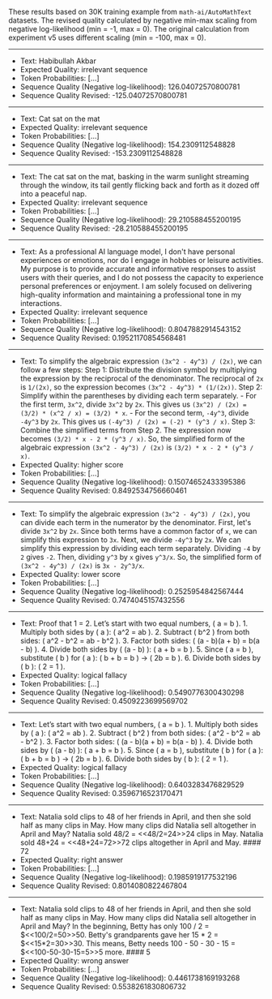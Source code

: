 These results based on 30K training example from `math-ai/AutoMathText` datasets. The revised quality calculated by negative min-max scaling from negative log-likelihood (min = -1, max = 0). The original calculation from experiment v5 uses different scaling (min = -100, max = 0).

---

- Text: Habibullah Akbar
- Expected Quality: irrelevant sequence
- Token Probabilities: [...]
- Sequence Quality (Negative log-likelihood): 126.04072570800781
- Sequence Quality Revised: -125.04072570800781

---

- Text: Cat sat on the mat
- Expected Quality: irrelevant sequence
- Token Probabilities: [...]
- Sequence Quality (Negative log-likelihood): 154.2309112548828
- Sequence Quality Revised: -153.2309112548828

---

- Text: The cat sat on the mat, basking in the warm sunlight streaming through the window, its tail gently flicking back and forth as it dozed off into a peaceful nap.
- Expected Quality: irrelevant sequence
- Token Probabilities: [...]
- Sequence Quality (Negative log-likelihood): 29.210588455200195
- Sequence Quality Revised: -28.210588455200195

---

- Text: As a professional AI language model, I don't have personal experiences or emotions, nor do I engage in hobbies or leisure activities. My purpose is to provide accurate and informative responses to assist users with their queries, and I do not possess the capacity to experience personal preferences or enjoyment. I am solely focused on delivering high-quality information and maintaining a professional tone in my interactions.
- Expected Quality: irrelevant sequence
- Token Probabilities: [...]
- Sequence Quality (Negative log-likelihood): 0.8047882914543152
- Sequence Quality Revised: 0.19521170854568481

---

- Text: To simplify the algebraic expression `(3x^2 - 4y^3) / (2x)`, we can follow a few steps: Step 1: Distribute the division symbol by multiplying the expression by the reciprocal of the denominator. The reciprocal of `2x` is `1/(2x)`, so the expression becomes `(3x^2 - 4y^3) * (1/(2x))`. Step 2: Simplify within the parentheses by dividing each term separately. - For the first term, `3x^2`, divide `3x^2` by `2x`. This gives us `(3x^2) / (2x) = (3/2) * (x^2 / x) = (3/2) * x`. - For the second term, `-4y^3`, divide `-4y^3` by `2x`. This gives us `(-4y^3) / (2x) = (-2) * (y^3 / x)`. Step 3: Combine the simplified terms from Step 2. The expression now becomes `(3/2) * x - 2 * (y^3 / x)`. So, the simplified form of the algebraic expression `(3x^2 - 4y^3) / (2x)` is `(3/2) * x - 2 * (y^3 / x)`.
- Expected Quality: higher score
- Token Probabilities: [...]
- Sequence Quality (Negative log-likelihood): 0.15074652433395386
- Sequence Quality Revised: 0.8492534756660461

---

- Text: To simplify the algebraic expression `(3x^2 - 4y^3) / (2x)`, you can divide each term in the numerator by the denominator. First, let's divide `3x^2` by `2x`. Since both terms have a common factor of `x`, we can simplify this expression to `3x`. Next, we divide `-4y^3` by `2x`. We can simplify this expression by dividing each term separately. Dividing `-4` by `2` gives `-2`. Then, dividing `y^3` by `x` gives `y^3/x`. So, the simplified form of `(3x^2 - 4y^3) / (2x)` is `3x - 2y^3/x`.
- Expected Quality: lower score
- Token Probabilities: [...]
- Sequence Quality (Negative log-likelihood): 0.2525954842567444
- Sequence Quality Revised: 0.7474045157432556 

---

- Text: Proof that 1 = 2. Let’s start with two equal numbers, \( a = b \). 1. Multiply both sides by \( a \): \( a^2 = ab \). 2. Subtract \( b^2 \) from both sides: \( a^2 - b^2 = ab - b^2 \). 3. Factor both sides: \( (a - b)(a + b) = b(a - b) \). 4. Divide both sides by \( (a - b) \): \( a + b = b \). 5. Since \( a = b \), substitute \( b \) for \( a \): \( b + b = b \) → \( 2b = b \). 6. Divide both sides by \( b \): \( 2 = 1 \).
- Expected Quality: logical fallacy
- Token Probabilities: [...]
- Sequence Quality (Negative log-likelihood): 0.5490776300430298
- Sequence Quality Revised: 0.4509223699569702

---

- Text: Let’s start with two equal numbers, \( a = b \). 1. Multiply both sides by \( a \): \( a^2 = ab \). 2. Subtract \( b^2 \) from both sides: \( a^2 - b^2 = ab - b^2 \). 3. Factor both sides: \( (a - b)(a + b) = b(a - b) \). 4. Divide both sides by \( (a - b) \): \( a + b = b \). 5. Since \( a = b \), substitute \( b \) for \( a \): \( b + b = b \) → \( 2b = b \). 6. Divide both sides by \( b \): \( 2 = 1 \).
- Expected Quality: logical fallacy
- Token Probabilities: [...]
- Sequence Quality (Negative log-likelihood): 0.6403283476829529
- Sequence Quality Revised: 0.3596716523170471

---

- Text: Natalia sold clips to 48 of her friends in April, and then she sold half as many clips in May. How many clips did Natalia sell altogether in April and May? Natalia sold 48/2 = <<48/2=24>>24 clips in May. Natalia sold 48+24 = <<48+24=72>>72 clips altogether in April and May. #### 72
- Expected Quality: right answer
- Token Probabilities: [...]
- Sequence Quality (Negative log-likelihood): 0.1985919177532196
- Sequence Quality Revised: 0.8014080822467804 

---

- Text: Natalia sold clips to 48 of her friends in April, and then she sold half as many clips in May. How many clips did Natalia sell altogether in April and May? In the beginning, Betty has only 100 / 2 = $<<100/2=50>>50. Betty's grandparents gave her 15 * 2 = $<<15*2=30>>30. This means, Betty needs 100 - 50 - 30 - 15 = $<<100-50-30-15=5>>5 more. #### 5
- Expected Quality: wrong answer
- Token Probabilities: [...]
- Sequence Quality (Negative log-likelihood): 0.4461738169193268
- Sequence Quality Revised:  0.5538261830806732